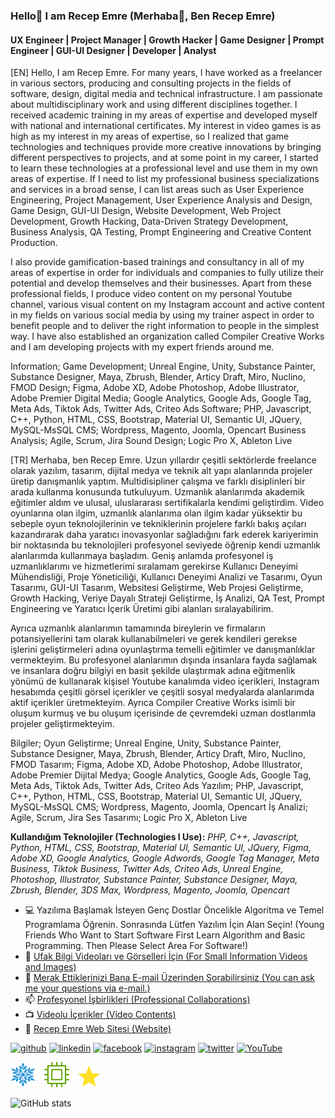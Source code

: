 ### Hello👋 I am Recep Emre (Merhaba👋, Ben Recep Emre)
#### UX Engineer | Project Manager | Growth Hacker | Game Designer | Prompt Engineer | GUI-UI Designer | Developer | Analyst 

[EN] Hello, I am Recep Emre. For many years, I have worked as a freelancer in various sectors, producing and consulting projects in the fields of software, design, digital media and technical infrastructure. I am passionate about multidisciplinary work and using different disciplines together. I received academic training in my areas of expertise and developed myself with national and international certificates. My interest in video games is as high as my interest in my areas of expertise, so I realized that game technologies and techniques provide more creative innovations by bringing different perspectives to projects, and at some point in my career, I started to learn these technologies at a professional level and use them in my own areas of expertise. If I need to list my professional business specializations and services in a broad sense, I can list areas such as User Experience Engineering, Project Management, User Experience Analysis and Design, Game Design, GUI-UI Design, Website Development, Web Project Development, Growth Hacking, Data-Driven Strategy Development, Business Analysis, QA Testing, Prompt Engineering and Creative Content Production. 

I also provide gamification-based trainings and consultancy in all of my areas of expertise in order for individuals and companies to fully utilize their potential and develop themselves and their businesses. Apart from these professional fields, I produce video content on my personal Youtube channel, various visual content on my Instagram account and active content in my fields on various social media by using my trainer aspect in order to benefit people and to deliver the right information to people in the simplest way. I have also established an organization called Compiler Creative Works and I am developing projects with my expert friends around me.

Information; Game Development; Unreal Engine, Unity, Substance Painter, Substance Designer, Maya, Zbrush, Blender, Articy Draft, Miro, Nuclino, FMOD Design; Figma, Adobe XD, Adobe Photoshop, Adobe Illustrator, Adobe Premier Digital Media; Google Analytics, Google Ads, Google Tag, Meta Ads, Tiktok Ads, Twitter Ads, Criteo Ads Software; PHP, Javascript, C++, Python, HTML, CSS, Bootstrap, Material UI, Semantic UI, JQuery, MySQL-MsSQL CMS; Wordpress, Magento, Joomla, Opencart Business Analysis; Agile, Scrum, Jira Sound Design; Logic Pro X, Ableton Live

[TR] Merhaba, ben Recep Emre. Uzun yıllardır çeşitli sektörlerde freelance olarak yazılım, tasarım, dijital medya ve teknik alt yapı alanlarında projeler üretip danışmanlık yaptım. Multidisipliner çalışma ve farklı disiplinleri bir arada kullanma konusunda tutkuluyum. Uzmanlık alanlarımda akademik eğitimler aldım ve ulusal, uluslararası sertifikalarla kendimi geliştirdim. Video oyunlarına olan ilgim, uzmanlık alanlarıma olan ilgim kadar yüksektir bu sebeple oyun teknolojilerinin ve tekniklerinin projelere farklı bakış açıları kazandırarak daha yaratıcı inovasyonlar sağladığını fark ederek kariyerimin bir noktasında bu teknolojileri profesyonel seviyede öğrenip kendi uzmanlık alanlarımda kullanmaya başladım. Geniş anlamda profesyonel iş uzmanlıklarımı ve hizmetlerimi sıralamam gerekirse Kullanıcı Deneyimi Mühendisliği, Proje Yöneticiliği, Kullanıcı Deneyimi Analizi ve Tasarımı, Oyun Tasarımı, GUI-UI Tasarım, Websitesi Geliştirme, Web Projesi Geliştirme, Growth Hacking, Veriye Dayalı Strateji Geliştirme, İş Analizi, QA Test, Prompt Engineering ve Yaratıcı İçerik Üretimi gibi alanları sıralayabilirim. 

Ayrıca uzmanlık alanlarımın tamamında bireylerin ve firmaların potansiyellerini tam olarak kullanabilmeleri ve gerek kendileri gerekse işlerini geliştirmeleri adına oyunlaştırma temelli eğitimler ve danışmanlıklar vermekteyim. Bu profesyonel alanlarımın dışında insanlara fayda sağlamak ve insanlara doğru bilgiyi en basit şekilde ulaştırmak adına eğitmenlik yönümü de kullanarak kişisel Youtube kanalımda video içerikleri, Instagram hesabımda çeşitli görsel içerikler ve çeşitli sosyal medyalarda alanlarımda aktif içerikler üretmekteyim. Ayrıca Compiler Creative Works isimli bir oluşum kurmuş ve bu oluşum içerisinde de çevremdeki uzman dostlarımla projeler geliştirmekteyim.

Bilgiler; Oyun Geliştirme; Unreal Engine, Unity, Substance Painter, Substance Designer, Maya, Zbrush, Blender, Articy Draft, Miro, Nuclino, FMOD Tasarım; Figma, Adobe XD, Adobe Photoshop, Adobe Illustrator, Adobe Premier Dijital Medya; Google Analytics, Google Ads, Google Tag, Meta Ads, Tiktok Ads, Twitter Ads, Criteo Ads Yazılım;  PHP, Javascript, C++, Python, HTML, CSS, Bootstrap, Material UI, Semantic UI, JQuery, MySQL-MsSQL CMS; Wordpress, Magento, Joomla, Opencart İş Analizi; Agile, Scrum, Jira Ses Tasarımı; Logic Pro X, Ableton Live

**Kullandığım Teknolojiler (Technologies I Use):** *PHP, C++, Javascript, Python, HTML, CSS, Bootstrap, Material UI, Semantic UI, JQuery, Figma, Adobe XD, Google Analytics, Google Adwords, Google Tag Manager, Meta Business, Tiktok Business, Twitter Ads, Criteo Ads, Unreal Engine, Photoshop, Illustrator, Substance Painter, Substance Designer, Maya, Zbrush, Blender, 3DS Max, Wordpress, Magento, Joomla, Opencart* 

- 💻 Yazılıma Başlamak İsteyen Genç Dostlar Öncelikle Algoritma ve Temel Programlama Öğrenin. Sonrasında Lütfen Yazılım İçin Alan Seçin! (Young Friends Who Want to Start Software First Learn Algorithm and Basic Programming. Then Please Select Area For Software!)
- 🔭 [Ufak Bilgi Videoları ve Görselleri İçin (For Small Information Videos and Images)](https://www.instagram.com/reercetin/)  
- 💬 [Merak Ettiklerinizi Bana E-mail Üzerinden Sorabilirsiniz (You can ask me your questions via e-mail.)](mailto:iletisim@recepemreercetin.com) 
- 📫 [Profesyonel İşbirlikleri (Professional Collaborations)](mailto:contact@recepemreercetin.com) 
- 📺 [Videolu İçerikler (Video Contents)](https://www.youtube.com/channel/UCYS7daPnN2_--teHVAsUS4Q?)  
- 🏫 [Recep Emre Web Sitesi (Website)](https://www.recepemreercetin.com/) 


[<img src='https://cdn.jsdelivr.net/npm/simple-icons@3.0.1/icons/github.svg' alt='github' height='40'>](https://github.com/reercetin)  [<img src='https://cdn.jsdelivr.net/npm/simple-icons@3.0.1/icons/linkedin.svg' alt='linkedin' height='40'>](https://www.linkedin.com/in/https://www.linkedin.com/in/recep-emre-ercetin-254489bb//)  [<img src='https://cdn.jsdelivr.net/npm/simple-icons@3.0.1/icons/facebook.svg' alt='facebook' height='40'>](https://www.facebook.com/reercetin)  [<img src='https://cdn.jsdelivr.net/npm/simple-icons@3.0.1/icons/instagram.svg' alt='instagram' height='40'>](https://www.instagram.com/reercetin/)  [<img src='https://cdn.jsdelivr.net/npm/simple-icons@3.0.1/icons/twitter.svg' alt='twitter' height='40'>](https://twitter.com/reercetin)  [<img src='https://cdn.jsdelivr.net/npm/simple-icons@3.0.1/icons/youtube.svg' alt='YouTube' height='40'>](https://www.youtube.com/channel/RecepEmreErcetin) 

<a href='https://archiveprogram.github.com/'><img src='https://raw.githubusercontent.com/acervenky/animated-github-badges/master/assets/acbadge.gif' width='40' height='40'></a> <a href='https://docs.github.com/en/developers'><img src='https://raw.githubusercontent.com/acervenky/animated-github-badges/master/assets/devbadge.gif' width='40' height='40'></a> <a href='https://stars.github.com/'><img src='https://raw.githubusercontent.com/acervenky/animated-github-badges/master/assets/starbadge.gif' width='35' height='35'></a> 

![GitHub stats](https://github-readme-stats.vercel.app/api?username=reercetin&show_icons=true)  
